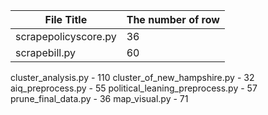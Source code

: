 File Title | The number of row |
--- | --- |
scrapepolicyscore.py | 36
scrapebill.py | 60
cluster_analysis.py - 110
cluster_of_new_hampshire.py - 32
aiq_preprocess.py - 55
political_leaning_preprocess.py - 57
prune_final_data.py - 36
map_visual.py - 71
